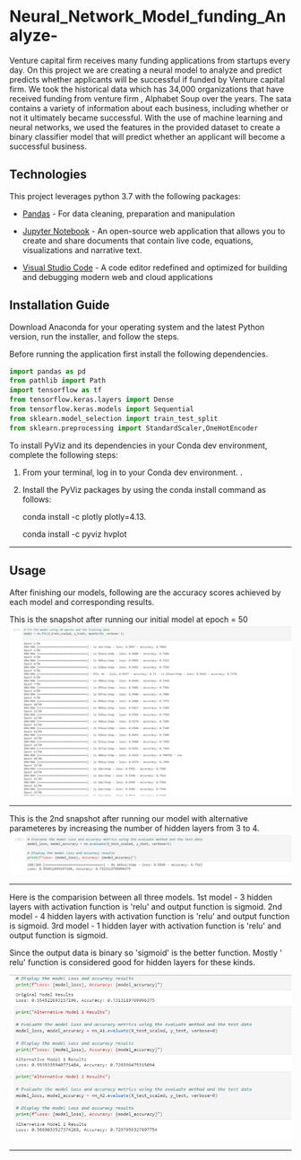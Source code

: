 # Neural_Network_Model_funding_Analyze-
Venture capital firm receives many funding applications from startups every day. On this project we are creating a neural model to analyze and predict predicts whether applicants will be successful if funded by Venture capital firm. We took the historical data which has 34,000 organizations that have received funding from venture firm , Alphabet Soup over the years. The sata  contains a variety of information about each business, including whether or not it ultimately became successful. With the use of machine learning and neural networks, we used the features in the provided dataset to create a binary classifier model that will predict whether an applicant will become a successful business.

## Technologies

This project leverages python 3.7 with the following packages:

* [Pandas](https://pandas.pydata.org/) - For data cleaning, preparation and manipulation

* [Jupyter Notebook](https://jupyter.org/) - An open-source web application that allows you to create and share documents that contain live code, equations, visualizations and narrative text.

* [Visual Studio Code](https://code.visualstudio.com/) - A code editor redefined and optimized for building and debugging modern web and cloud applications

## Installation Guide

Download Anaconda for your operating system and the latest Python version, run the installer, and follow the steps.

Before running the application first install the following dependencies.

```python
import pandas as pd
from pathlib import Path
import tensorflow as tf
from tensorflow.keras.layers import Dense
from tensorflow.keras.models import Sequential
from sklearn.model_selection import train_test_split
from sklearn.preprocessing import StandardScaler,OneHotEncoder
```

To install PyViz and its dependencies in your Conda dev environment, complete the following steps:

1. From your terminal, log in to your Conda dev environment.
.
2. Install the PyViz packages by using the conda install command as follows:
    
	conda install -c plotly plotly=4.13.
    
    conda install -c pyviz hvplot
-----------------------------------------------------------------------------------------------------------------------------------------------------

## Usage

After finishing our models, following are the accuracy scores achieved by each model and corresponding results.

This is the snapshot after running our initial model at epoch = 50
![](snapshots/Epoch_of_Initial_model.PNG)

------------------------------------------------------------------------------------------------------------------------------------

This is the 2nd snapshot after running our model with alternative parameteres by increasing the number of hidden layers from 3 to 4.
![](snapshots/Model_perfomance_score.PNG)

--------------------------------------------------------------------------------------------------------------------------------------

Here is the comparision between all three models. 1st model - 3 hidden layers with activation function is 'relu' and output function is sigmoid. 2nd model - 4 hidden layers with activation function is 'relu' and output function is sigmoid. 3rd model - 1 hidden layer with activation function is 'relu' and output function is sigmoid.

Since the output data is binary so 'sigmoid' is the better function. Mostly ' relu' function is considered good for hidden layers for these kinds.

![](snapshots/performance_between_models.PNG)


----------------------------------------------------------------------------------------------------------------------------------------------------



